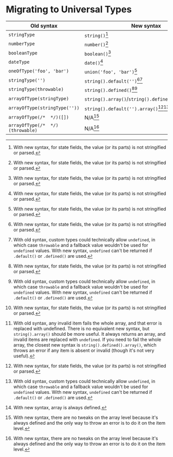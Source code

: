# Migrating to Universal Types

| Old syntax                       | New syntax                                              |
| -------------------------------- | ------------------------------------------------------- |
| `stringType`                     | `string()`[^1]                                          |
| `numberType`                     | `number()`[^1]                                          |
| `booleanType`                    | `boolean()`[^1]                                         |
| `dateType`                       | `date()`[^1]                                            |
| `oneOfType('foo', 'bar')`        | `union('foo', 'bar')`[^1]                               |
| `stringType('')`                 | `string().default('')`[^1][^2]                          |
| `stringType(throwable)`          | `string().defined()`[^1][^2]                            |
| `arrayOfType(stringType)`        | `string().array()`/`string().defined().array()`[^1][^3] |
| `arrayOfType(stringType(''))`    | `string().default('').array()`[^1][^2][^4]              |
| `arrayOfType(/*  */)([])`        | N/A[^5]                                                 |
| `arrayOfType(/*  */)(throwable)` | N/A[^5]                                                 |

[^1]: With new syntax, for state fields, the value (or its parts) is not stringified or parsed.
[^2]: With old syntax, custom types could technically allow `undefined`, in which case `throwable` and a fallback value wouldn't be used for `undefined` values. With new syntax, `undefined` can't be returned if `.default()` or `.defined()` are used.
[^3]: With old syntax, any invalid item fails the whole array, and that error is replaced with undefined. There is no equivalent new syntax, but `string().array()` should be more useful. It always returns an array, and invalid items are replaced with `undefined`. If you need to fail the whole array, the closest new syntax is `string().defined().array()`, which throws an error if any item is absent or invalid (though it's not very useful).
[^4]: With new syntax, array is always defined.
[^5]: With new syntax, there are no tweaks on the array level because it's always defined and the only way to throw an error is to do it on the item level.
